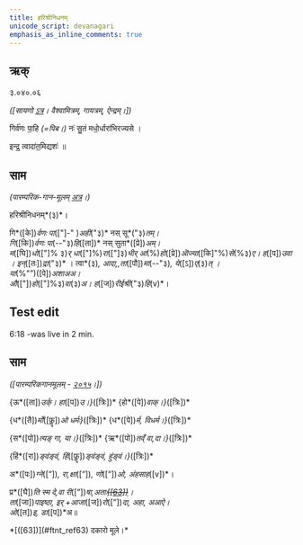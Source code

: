 ```yaml
---
title: हरिश्रीनिधनम्  
unicode_script: devanagari  
emphasis_as_inline_comments: true
---   
```


## ऋक्

३.०४०.०६

*([सायणो [ऽत्र](https://www.google.com/url?q=https://archive.org/stream/RgVedaWithSayanasCommentaryPart2/rv_sayanabhasya_part2%23page/n444/mode/1up&sa=D&ust=1542406658546000)। वैश्वामित्रम्, गायत्रम्, ऐन्द्रम्।])*

गिर्व॑णः पा॒हि *(=पिब।)* नः॑ सु॒तं मधो॒र्धारा॑भिरज्यसे ।

इन्द्र॒ त्वादा॑त॒मिद्यशः॑ ॥

## साम

*(पारम्परिक-गान-मूलम् [अत्र](https://www.google.com/url?q=https://archive.org/stream/sAmaveda-jaiminIya-paravastu-paramparA-docs/AASHEERVACHANA%2520SAAMAANI%23mode/1up&sa=D&ust=1542406658547000)।)*

हरिश्रीनिधनम्*(३)*।

गि*([के])*र्वणः पा*(["]-" )*अही*("३)* नस् सू*("३)*तम्।  
गि*([कि])*र्वणः पा*(--"३)*हि*([ता])* नस् सुता*([प्रे])*अम्।  
म*([घि])*धो*(["]% ३)*र् धा*(["]%)*रा*(["]३)*भीर् आ*(%)*हो*([प्रे])*ऒज्या*([कि]"%)*से*(%३)*ए। ह*([प])*उवा ।
इन्*([तः])*द्रा*("३)* । त्वा*(३)*, आदा,,ता*([पौ])*मा*(--"३)*, ये*([ऽ])*ए*(३)*त् ।  
या*(%"”)([पे])*अशाअअ।  
औ*(["])*हो*(["]%३)*वा*(३)*अ।  ह*([ज])*रीईश्री*("३)*हि*(v)*।  

## Test edit
6:18 -was live in 2 min.


## साम

*([पारम्परिकगानमूलम् - [२०१५](https://archive.org/stream/sAmaveda-jaiminIya-paravastu-paramparA-docs/UDAKA%2520SAANTHI%2520SAAMAANI%23page/n2/mode/1up&sa=D&ust=1542425956390000)।])*

{ऊ*([ता])*उर्क्। हा*([प])*उ।}*([त्रिः])* {हो*([पे])*वाक्।}*([त्रिः])*

{ध*([तै])*र्मो*([फॣ])*ओ धर्मः}*([त्रिः])* {ध*([पे])*र्म, विधर्म।}*([त्रिः])*

{स*([पो])*त्यङ् गा, या।}*([त्रिः])* {ऋ*([पो])*तव्ँ वा,दा।}*([त्रिः])*

{हिं*([रा])*ङ्वंङ्वं, हिं*([फॣ])*ङ्वंङ्वं, हुंङ्वं।}*([त्रिः])*

अ*([पः])*ग्ने*([“])*, रा,क्षा*([“])*, णो*([“])*ओ, अंहसाह*([v])*।

प्र*([घै])*ति स्म दे,वा री*([“])*षा,अताः~~[*([63])*](#ftnt63)~~।  
ता*([जा])*पाइष्ठा, इर् +आजा*([ज])*रो*([“])*दा, अहा, अआऐ।  
ओ*([त])*इ, डा*([प])*अ॥
<div class="footnote" id="ftnt63">*[([63])](#ftnt_ref63) दकारो मूले।*</div>
